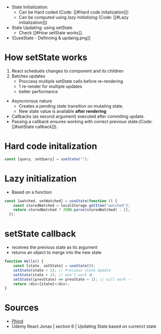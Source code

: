 - State Initialization:
	- Can be Hard coded (Code: [[#Hard code initalization]])
	- Can be computed using _lazy Initializing_ (Code: [[#Lazy initialization]])
- State Updating: using setState
	- Check [[#How setState works]].
- ![[useState - Definning & updaing.png]]
# How setState works
1. React scheduels changes to component and its children
2. Batches updates
	- Proccess multiple setState calls before re-rendering
	- 1 re-render for multiple updates
	- better performance 
- Asyncronous nature
    - Creates a pending state transition on mutating state.
    - New state value is available **after rendering**
- Callbacks (as second argument) executed after commiting update.
- Passing a callback  ensures working with correct previous state:(Code: [[#setState callback]]).
# Hard code initalization
```js
const [query, setQuery] = useState("");
```

# Lazy initialization
- Based on a function
```js
const [watched, setWatched] = useState(function () {
    const storedWatched = localStorage.getItem("watched");
    return storedWatched ? JSON.parse(storedWatched) : [];
  });

```
# setState callback 
- receives the previous state as its argument
- returns an object to merge into the new state
```js
function Hello() {
	const [state, setState] = useState(0);
	setState(state + 1); // Previous state Update
	setState(state + 1); // won't work ❌
	setState((prevState) => prevState + 1); // will work ✅
	return <div>{state}</div>;
}
```

# Sources

- [Phind](https://www.phind.com/agent?cache=clsdjk2fp002cjs08tkbn81t5&source=sidebar)
- Udemy React Jonas | section 6 | Updating State based on currenct state
